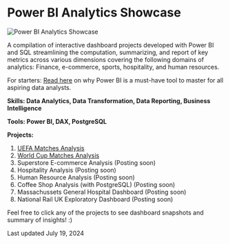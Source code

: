# Power BI Analytics Showcase

![Power BI Analytics Showcase](https://github.com/user-attachments/assets/c866fa61-0e5c-4b75-9251-d883f669b407)

A compilation of interactive dashboard projects developed with Power BI and SQL streamlining the computation, summarizing, and report of key metrics across various dimensions covering the following domains of analytics: Finance, e-commerce, sports, hospitality, and human resources.

For starters: [Read here](https://medium.com/geekculture/what-is-the-importance-of-power-bi-in-analytics-and-how-it-can-transform-your-business-3c874d752db0) on why Power BI is a must-have tool to master for all aspiring data analysts.

**Skills: Data Analytics, Data Transformation, Data Reporting, Business Intelligence**

**Tools: Power BI, DAX, PostgreSQL**

**Projects:**

1. [UEFA Matches Analysis](https://github.com/20100215/Power_BI_Analytics_Showcase/tree/main/01.%20Analyzing%20UEFA%20Matches)
2. [World Cup Matches Analysis](https://github.com/20100215/Power_BI_Analytics_Showcase/tree/main/02.%20Analyzing%20World%20Cup%20Matches)
3. Superstore E-commerce Analysis (Posting soon)
4. Hospitality Analysis (Posting soon)
5. Human Resource Analysis (Posting soon)
6. Coffee Shop Analysis (with PostgreSQL) (Posting soon)
7. Massachussets General Hospital Dashboard (Posting soon)
8. National Rail UK Exploratory Dashboard (Posting soon)

Feel free to click any of the projects to see dashboard snapshots and summary of insights! :)

Last updated July 19, 2024